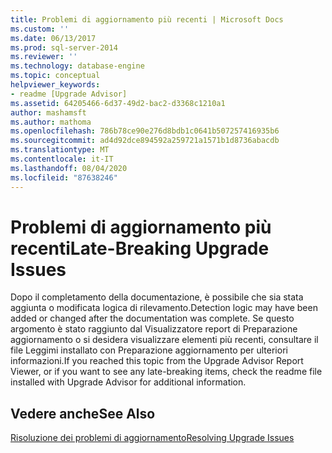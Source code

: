 ```yaml
---
title: Problemi di aggiornamento più recenti | Microsoft Docs
ms.custom: ''
ms.date: 06/13/2017
ms.prod: sql-server-2014
ms.reviewer: ''
ms.technology: database-engine
ms.topic: conceptual
helpviewer_keywords:
- readme [Upgrade Advisor]
ms.assetid: 64205466-6d37-49d2-bac2-d3368c1210a1
author: mashamsft
ms.author: mathoma
ms.openlocfilehash: 786b78ce90e276d8bdb1c0641b507257416935b6
ms.sourcegitcommit: ad4d92dce894592a259721a1571b1d8736abacdb
ms.translationtype: MT
ms.contentlocale: it-IT
ms.lasthandoff: 08/04/2020
ms.locfileid: "87638246"
---
```

# <a name="late-breaking-upgrade-issues"></a><span data-ttu-id="63914-102">Problemi di aggiornamento più recenti</span><span class="sxs-lookup"><span data-stu-id="63914-102">Late-Breaking Upgrade Issues</span></span>
  <span data-ttu-id="63914-103">Dopo il completamento della documentazione, è possibile che sia stata aggiunta o modificata logica di rilevamento.</span><span class="sxs-lookup"><span data-stu-id="63914-103">Detection logic may have been added or changed after the documentation was complete.</span></span> <span data-ttu-id="63914-104">Se questo argomento è stato raggiunto dal Visualizzatore report di Preparazione aggiornamento o si desidera visualizzare elementi più recenti, consultare il file Leggimi installato con Preparazione aggiornamento per ulteriori informazioni.</span><span class="sxs-lookup"><span data-stu-id="63914-104">If you reached this topic from the Upgrade Advisor Report Viewer, or if you want to see any late-breaking items, check the readme file installed with Upgrade Advisor for additional information.</span></span>  
  
## <a name="see-also"></a><span data-ttu-id="63914-105">Vedere anche</span><span class="sxs-lookup"><span data-stu-id="63914-105">See Also</span></span>  
 [<span data-ttu-id="63914-106">Risoluzione dei problemi di aggiornamento</span><span class="sxs-lookup"><span data-stu-id="63914-106">Resolving Upgrade Issues</span></span>](../../../2014/sql-server/install/resolving-upgrade-issues.md)  
  
  
